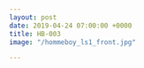 ```yaml
---
layout: post
date: 2019-04-24 07:00:00 +0000
title: HB-003
image: "/hommeboy_ls1_front.jpg"

---
```

